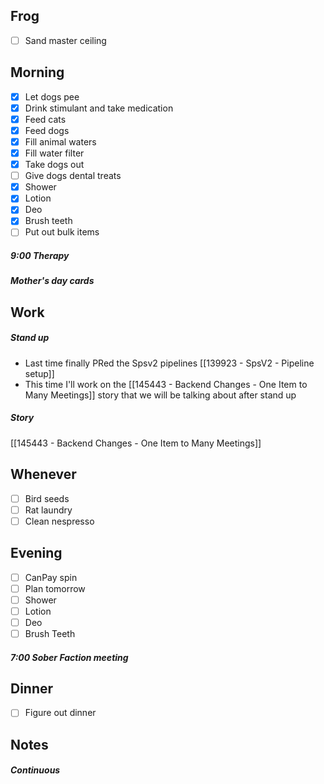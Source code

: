 ## Frog
- [ ] Sand master ceiling

## Morning 
- [x] Let dogs pee
- [x] Drink stimulant and take medication
- [x] Feed cats
- [x] Feed dogs
- [x] Fill animal waters
- [x] Fill water filter
- [x] Take dogs out 
- [ ] Give dogs dental treats
- [x] Shower
- [x] Lotion
- [x] Deo
- [x] Brush teeth
- [ ] Put out bulk items

##### 9:00 Therapy

##### Mother's day cards

## Work
##### Stand up
- Last time finally PRed the Spsv2 pipelines [[139923 - SpsV2 -  Pipeline setup]]
- This time I'll work on the [[145443 - Backend Changes - One Item to Many Meetings]] story that we will be talking about after stand up
##### Story
[[145443 - Backend Changes - One Item to Many Meetings]]

## Whenever
- [ ] Bird seeds
- [ ] Rat laundry
- [ ] Clean nespresso

## Evening
- [ ] CanPay spin
- [ ] Plan tomorrow 
- [ ] Shower 
- [ ] Lotion 
- [ ] Deo 
- [ ] Brush Teeth 

##### 7:00 Sober Faction meeting

## Dinner
- [ ] Figure out dinner

## Notes 

##### Continuous 
